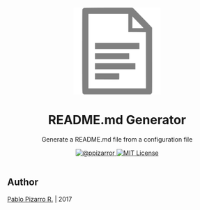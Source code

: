 <h1 align="center">
  <img alt="" src="icon.png" width="200px" height="200px" />
  <br /><br />
  README.md Generator</h1>
<p align="center">Generate a README.md file from a configuration file</p>
<div align="center">
  
  <a href="http://ppizarror.com">
    <img alt="@ppizarror" src="http://ppizarror.com/badges/author.svg" />
  </a>

  <a href="https://opensource.org/licenses/MIT/">
    <img alt="MIT License" src="http://ppizarror.com/badges/licensemit.svg" />
  </a>

</div>
<br />

## Author
<a href="http://ppizarror.com" title="ppizarror">Pablo Pizarro R.</a> | 2017
